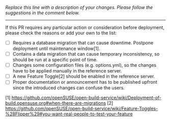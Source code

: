 _Replace this line with a description of your changes. Please follow the suggestions in the comment below._

-----------------

If this PR requires any particular action or consideration before deployment,
please check the reasons or add your own to the list:

* [ ] Requires a database migration that can cause downtime. Postpone deployment until maintenance window[1].
* [ ] Contains a data migration that can cause temporary inconsistency, so should be run at a specific point of time.
* [ ] Changes some configuration files (e.g. options.yml), so the changes have to be applied manually in the reference server.
* [ ] A new Feature Toggle[2] should be enabled in the reference server.
* [ ] Proper documentation or announcement has to be published upfront since the introduced changes can confuse the users.

[1] https://github.com/openSUSE/open-build-service/wiki/Deployment-of-build.opensuse.org#when-there-are-migrations
[2] https://github.com/openSUSE/open-build-service/wiki/Feature-Toggles-%28Flipper%29#you-want-real-people-to-test-your-feature

<!---
If you haven't done so already, please read the CONTRIBUTING.md file to learn
how we work and what we expect from all contributors.

https://github.com/openSUSE/open-build-service/blob/master/CONTRIBUTING.md

In order to make it as easy as possible for other developers to review your
pull request we ask you to:

- Explain what this PR is about in the description
- Explain the steps the reviewer has to follow to verify your change
- If the reviewer needs sample data to verify your change, please explain how to
  create that data
- If you include visual changes in this PR, please add screenshots or GIFs
- If you address performance in this PR, add benchmark data or explain how the
  reviewer can benchmark this

This is a good PR description example:

Hey Friends,

this introduces labels for the different build result states on the project
monitor page. This makes it easier to get a visual overview of what is going on
in your project.

To verify this feature

- Enable the interconnect to build.opensuse.org
- Create the project home:Admin
- Add 'openSUSE Tumbleweed' as a repository to the project
- Branch a couple of packages into the project:
  ```
  for i in `osc -A http://0.0.0.0:3000 ls openSUSE.org:home:hennevogel`; do osc -A http://0.0.0.0:3000 copypac openSUSE.org:home:hennevogel $i home:Admin; done
  ```
- Visit the monitor page and see the new labels for the different states.

Here is a screenshot of how it looks:

** Before **
![Screenshot of the project monitor](https://example.com/screenshot1.png)

** After **
![Screenshot of the project monitor](https://example.com/screenshot2.png)

If this PR requires any particular action or consideration before deployment,
set out the reasons by checking the items in the list or adding your own items.
-->
